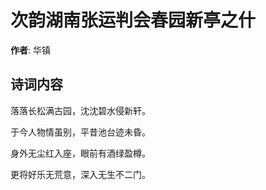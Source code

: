# 次韵湖南张运判会春园新亭之什

**作者**: 华镇

## 诗词内容

落落长松满古园，沈沈碧水侵新轩。

于今人物情虽别，平昔池台迹未昏。

身外无尘红入座，眼前有酒绿盈樽。

更将好乐无荒意，深入无生不二门。

